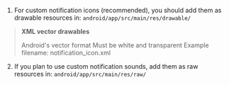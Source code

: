 1. For custom notification icons (recommended), you should add them as drawable resources in:
```android/app/src/main/res/drawable/```

> **XML vector drawables**
>
> Android's vector format
> Must be white and transparent
> Example filename: notification_icon.xml

2. If you plan to use custom notification sounds, add them as raw resources in:
```android/app/src/main/res/raw/```